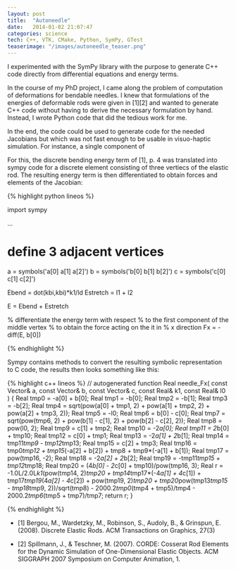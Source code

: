 ```yaml
---
layout: post
title:  "Autoneedle"
date:   2014-01-02 21:07:47
categories: science
tech: C++, VTK, CMake, Python, SymPy, GTest
teaserimage: "/images/autoneedle_teaser.png"
---
```


I experimented with the SymPy library with the purpose to generate C++ code directly from differential equations and energy terms.

In the course of my PhD project, I came along the problem of computation of deformations for bendable needles. I knew that formulations of the energies of deformable rods were given in [1][2] and wanted to generate C++ code without having to derive the necessary formulation by hand. Instead, I wrote Python code that did the tedious work for me.

In the end, the code could be used to generate code for the needed Jacobians but which was not fast enough to be usable in visuo-haptic simulation.
For instance, a single component of 

For this, the discrete bending energy term of [1], p. 4 was translated into sympy code for a discrete element consisting of three vertiecs of the elastic rod. The resulting energy term is then differentiated to obtain forces and elements of the Jacobian:


{% highlight python lineos %}

import sympy

...
# define 3 adjacent vertices
a = symbols('a[0] a[1] a[2]')
b = symbols('b[0] b[1] b[2]')
c = symbols('c[0] c[1] c[2]')


Ebend = dot(kbi,kbi)*k1/ld
Estretch = l1 + l2

E = Ebend + Estretch

% differentiate the energy term with respect
% to the first component of the middle vertex
% to obtain the force acting on the it in
% x direction
Fx = -diff(E, b[0])

{% endhighlight %}

Sympy contains methods to convert the resulting symbolic representation to C code, the results then looks something like this:

{% highlight c++ lineos %}
// autogenerated function
Real needle_Fx( const Vector& a, const Vector& b, const Vector& c, const Real& k1, const Real& l0 )
{
  Real tmp0 = -a[0] + b[0];
  Real tmp1 = -b[0];
  Real tmp2 = -b[1];
  Real tmp3 = -b[2];
  Real tmp4 = sqrt(pow(a[0] + tmp1, 2) + pow(a[1] + tmp2, 2) + pow(a[2] + tmp3, 2));
  Real tmp5 = -l0;
  Real tmp6 = b[0] - c[0];
  Real tmp7 = sqrt(pow(tmp6, 2) + pow(b[1] - c[1], 2) + pow(b[2] - c[2], 2));
  Real tmp8 = pow(l0, 2);
  Real tmp9 = c[1] + tmp2;
  Real tmp10 = -2*a[0];
  Real tmp11 = 2*b[0] + tmp10;
  Real tmp12 = c[0] + tmp1;
  Real tmp13 = -2*a[1] + 2*b[1];
  Real tmp14 = tmp11*tmp9 - tmp12*tmp13;
  Real tmp15 = c[2] + tmp3;
  Real tmp16 = tmp0*tmp12 + tmp15*(-a[2] + b[2]) + tmp8 + tmp9*(-a[1] + b[1]);
  Real tmp17 = pow(tmp16, -2);
  Real tmp18 = -2*a[2] + 2*b[2];
  Real tmp19 = -tmp11*tmp15 + tmp12*tmp18;
  Real tmp20 = (4*b[0] - 2*c[0] + tmp10)/pow(tmp16, 3);
  Real r = -1.0L/2.0L*k1*(pow(tmp14, 2)*tmp20 + tmp14*tmp17*(-4*a[1] + 4*c[1]) + tmp17*tmp19*(4*a[2] - 4*c[2]) + pow(tmp19, 2)*tmp20 + tmp20*pow(tmp13*tmp15 - tmp18*tmp9, 2))/sqrt(tmp8) - 2000.2*tmp0*(tmp4 + tmp5)/tmp4 - 2000.2*tmp6*(tmp5 + tmp7)/tmp7;
  return r;
}

{% endhighlight %}

* [1] Bergou, M., Wardetzky, M., Robinson, S., Audoly, B., & Grinspun, E. (2008). Discrete Elastic Rods. ACM Transactions on Graphics, 27(3)

* [2] Spillmann, J., & Teschner, M. (2007). CORDE: Cosserat Rod Elements for the Dynamic Simulation of One-Dimensional Elastic Objects. ACM SIGGRAPH 2007 Symposium on Computer Animation, 1.
